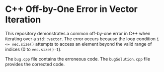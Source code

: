 # C++ Off-by-One Error in Vector Iteration

This repository demonstrates a common off-by-one error in C++ when iterating over a `std::vector`.  The error occurs because the loop condition `i <= vec.size()` attempts to access an element beyond the valid range of indices (0 to `vec.size()-1`).

The `bug.cpp` file contains the erroneous code. The `bugSolution.cpp` file provides the corrected code.